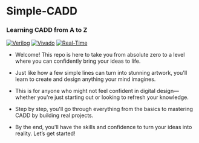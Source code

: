 # Simple-CADD
### Learning CADD from A to Z  


[![Verilog](https://img.shields.io/badge/SystemVerilog-IEEE_1800_2023-red)](https://ieeexplore.ieee.org/document/9663557)
[![Vivado](https://img.shields.io/badge/Vivado-2023.1-purple?logo=xilinx)](https://www.xilinx.com)
[![Real-Time](https://img.shields.io/badge/Simulation_Time-✅-brightgreen)]()


- Welcome! This repo is here to take you from absolute zero to a level where you can confidently bring your ideas to life.
- Just like how a few simple lines can turn into stunning artwork, you'll learn to create and design anything your mind imagines.  

- This is for anyone who might not feel confident in digital design—whether you're just starting out or looking to refresh your knowledge.
- Step by step, you'll go through everything from the basics to mastering CADD by building real projects.
  
- By the end, you'll have the skills and confidence to turn your ideas into reality. Let’s get started!  
